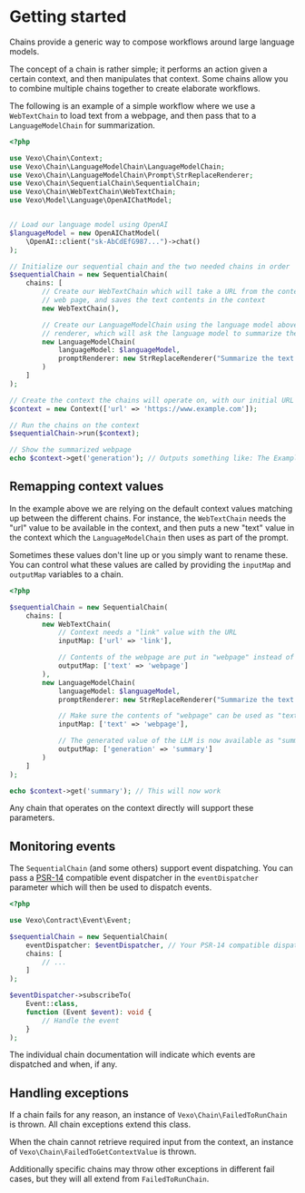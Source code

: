# Getting started

Chains provide a generic way to compose workflows around large language models.

The concept of a chain is rather simple; it performs an action given a certain context, and then manipulates that context. Some chains allow you to combine multiple chains together to create elaborate workflows.

The following is an example of a simple workflow where we use a `WebTextChain` to load text from a webpage, and then pass that to a `LanguageModelChain` for summarization.

```php
<?php

use Vexo\Chain\Context;
use Vexo\Chain\LanguageModelChain\LanguageModelChain;
use Vexo\Chain\LanguageModelChain\Prompt\StrReplaceRenderer;
use Vexo\Chain\SequentialChain\SequentialChain;
use Vexo\Chain\WebTextChain\WebTextChain;
use Vexo\Model\Language\OpenAIChatModel;


// Load our language model using OpenAI
$languageModel = new OpenAIChatModel(
    \OpenAI::client("sk-AbCdEfG987...")->chat()
);

// Initialize our sequential chain and the two needed chains in order
$sequentialChain = new SequentialChain(
    chains: [
        // Create our WebTextChain which will take a URL from the context, downloads the
        // web page, and saves the text contents in the context
        new WebTextChain(),

        // Create our LanguageModelChain using the language model above and a basic prompt
        // renderer, which will ask the language model to summarize the given text.
        new LanguageModelChain(
            languageModel: $languageModel,
            promptRenderer: new StrReplaceRenderer("Summarize the text below:\n\n{{text}}")
        )
    ]
);

// Create the context the chains will operate on, with our initial URL
$context = new Context(['url' => 'https://www.example.com']);

// Run the chains on the context
$sequentialChain->run($context);

// Show the summarized webpage
echo $context->get('generation'); // Outputs something like: The Example Domain can be...
```

## Remapping context values

In the example above we are relying on the default context values matching up between the different chains. For instance, the `WebTextChain` needs the "url" value to be available in the context, and then puts a new "text" value in the context which the `LanguageModelChain` then uses as part of the prompt.

Sometimes these values don't line up or you simply want to rename these. You can control what these values are called by providing the `inputMap` and `outputMap` variables to a chain.

```php
<?php

$sequentialChain = new SequentialChain(
    chains: [
        new WebTextChain(
            // Context needs a "link" value with the URL
            inputMap: ['url' => 'link'],

            // Contents of the webpage are put in "webpage" instead of "text"
            outputMap: ['text' => 'webpage']
        ),
        new LanguageModelChain(
            languageModel: $languageModel,
            promptRenderer: new StrReplaceRenderer("Summarize the text below:\n\n{{text}}"),

            // Make sure the contents of "webpage" can be used as "text" in the prompt above
            inputMap: ['text' => 'webpage'],

            // The generated value of the LLM is now available as "summary" in the context
            outputMap: ['generation' => 'summary']
        )
    ]
);

echo $context->get('summary'); // This will now work
```

Any chain that operates on the context directly will support these parameters.

## Monitoring events

The `SequentialChain` (and some others) support event dispatching. You can pass a [PSR-14](https://www.php-fig.org/psr/psr-14/) compatible event dispatcher in the `eventDispatcher` parameter which will then be used to dispatch events.

```php
<?php

use Vexo\Contract\Event\Event;

$sequentialChain = new SequentialChain(
    eventDispatcher: $eventDispatcher, // Your PSR-14 compatible dispatcher
    chains: [
        // ...
    ]
);

$eventDispatcher->subscribeTo(
    Event::class,
    function (Event $event): void {
        // Handle the event
    }
);
```

The individual chain documentation will indicate which events are dispatched and when, if any.

## Handling exceptions

If a chain fails for any reason, an instance of `Vexo\Chain\FailedToRunChain` is thrown. All chain exceptions extend this class.

When the chain cannot retrieve required input from the context, an instance of `Vexo\Chain\FailedToGetContextValue` is thrown.

Additionally specific chains may throw other exceptions in different fail cases, but they will all extend from `FailedToRunChain`.

